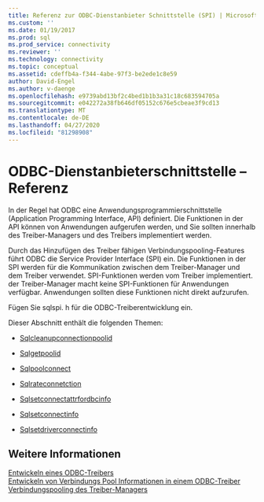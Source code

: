 ```yaml
---
title: Referenz zur ODBC-Dienstanbieter Schnittstelle (SPI) | Microsoft-Dokumentation
ms.custom: ''
ms.date: 01/19/2017
ms.prod: sql
ms.prod_service: connectivity
ms.reviewer: ''
ms.technology: connectivity
ms.topic: conceptual
ms.assetid: cdeffb4a-f344-4abe-97f3-be2ede1c8e59
author: David-Engel
ms.author: v-daenge
ms.openlocfilehash: e9739abd13bf2c4bed1b1b3a31c18c683594705a
ms.sourcegitcommit: e042272a38fb646df05152c676e5cbeae3f9cd13
ms.translationtype: MT
ms.contentlocale: de-DE
ms.lasthandoff: 04/27/2020
ms.locfileid: "81298908"
---
```

# <a name="odbc-service-provider-interface-spi-reference"></a>ODBC-Dienstanbieterschnittstelle – Referenz
In der Regel hat ODBC eine Anwendungsprogrammierschnittstelle (Application Programming Interface, API) definiert. Die Funktionen in der API können von Anwendungen aufgerufen werden, und Sie sollten innerhalb des Treiber-Managers und des Treibers implementiert werden.  
  
 Durch das Hinzufügen des Treiber fähigen Verbindungspooling-Features führt ODBC die Service Provider Interface (SPI) ein. Die Funktionen in der SPI werden für die Kommunikation zwischen dem Treiber-Manager und dem Treiber verwendet. SPI-Funktionen werden vom Treiber implementiert. der Treiber-Manager macht keine SPI-Funktionen für Anwendungen verfügbar. Anwendungen sollten diese Funktionen nicht direkt aufzurufen.  
  
 Fügen Sie sqlspi. h für die ODBC-Treiberentwicklung ein.  
  
 Dieser Abschnitt enthält die folgenden Themen:  
  
-   [Sqlcleanupconnectionpoolid](../../../odbc/reference/syntax/sqlcleanupconnectionpoolid-function.md)  
  
-   [Sqlgetpoolid](../../../odbc/reference/syntax/sqlgetpoolid-function.md)  
  
-   [Sqlpoolconnect](../../../odbc/reference/syntax/sqlpoolconnect-function.md)  
  
-   [Sqlrateconnetction](../../../odbc/reference/syntax/sqlrateconnection-function.md)  
  
-   [Sqlsetconnectattrfordbcinfo](../../../odbc/reference/syntax/sqlsetconnectattrfordbcinfo-function.md)  
  
-   [Sqlsetconnectinfo](../../../odbc/reference/syntax/sqlsetconnectinfo-function.md)  
  
-   [Sqlsetdriverconnectinfo](../../../odbc/reference/syntax/installation-and-configuration-wwi-oltp.md)  
  
## <a name="see-also"></a>Weitere Informationen  
 [Entwickeln eines ODBC-Treibers](../../../odbc/reference/develop-driver/developing-an-odbc-driver.md)   
 [Entwickeln von Verbindungs Pool Informationen in einem ODBC-Treiber](../../../odbc/reference/develop-driver/developing-connection-pool-awareness-in-an-odbc-driver.md)   
 [Verbindungspooling des Treiber-Managers](../../../odbc/reference/develop-app/driver-manager-connection-pooling.md)
